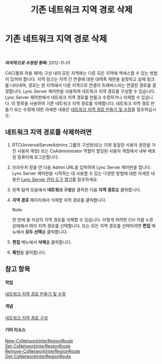 ﻿---
title: 기존 네트워크 지역 경로 삭제
TOCTitle: 기존 네트워크 지역 경로 삭제
ms:assetid: 6256ff80-5f1e-48b4-928b-24aeb3c1a0e7
ms:mtpsurl: https://technet.microsoft.com/ko-kr/library/JJ688074(v=OCS.15)
ms:contentKeyID: 49885787
ms.date: 08/24/2015
mtps_version: v=OCS.15
ms.translationtype: HT
---

# 기존 네트워크 지역 경로 삭제

 

_**마지막으로 수정된 항목:** 2012-11-01_

CAC(통화 허용 제어) 구성 내의 모든 지역에는 다른 모든 지역에 액세스할 수 있는 방법이 있어야 합니다. 지역 링크는 지역 간 연결에 대한 대역폭 제한을 설정하고 실제 링크를 나타내며, 경로는 한 지역에서 다른 지역으로 연결이 트래버스되는 연결된 경로를 결정합니다. Lync Server 제어판을 사용하여 네트워크 지역 경로를 구성할 수 있습니다. Lync Server 제어판에서 네트워크 지역 경로를 만들고 수정하거나 삭제할 수 있습니다. 이 항목을 사용하여 기존 네트워크 지역 경로를 삭제합니다. 네트워크 지역 경로 만들기 또는 수정에 대한 자세한 내용은 [네트워크 지역 경로 만들기 및 수정](lync-server-2013-creating-or-modifying-network-region-routes.md)을 참조하십시오.

## 네트워크 지역 경로를 삭제하려면

1.  RTCUniversalServerAdmins 그룹의 구성원(또는 이와 동일한 사용자 권한을 가진 사용자 계정) 또는 CsAdministrator 역할이 할당된 사용자 계정에서 내부 배포된 컴퓨터에 로그온합니다.

2.  브라우저 창을 연 다음 Admin URL을 입력하여 Lync Server 제어판을 엽니다. Lync Server 제어판을 시작하는 데 사용할 수 있는 다양한 방법에 대한 자세한 내용은 [Lync Server 관리 도구 열기](lync-server-2013-open-lync-server-administrative-tools.md)를 참조하세요.

3.  왼쪽 탐색 모음에서 **네트워크 구성**을 클릭한 다음 **지역 경로**를 클릭합니다.

4.  **지역 경로** 페이지에서 삭제할 지역 경로를 클릭합니다.
    

    > [!NOTE]
    > 한 번에 둘 이상의 지역 경로를 삭제할 수 있습니다. 이렇게 하려면 Ctrl 키를 누른 상태에서 여러 지역 경로를 선택합니다. 또는 모든 지역 경로를 선택하려면 <STRONG>편집</STRONG> 메뉴에서 <STRONG>모두 선택</STRONG>을 클릭합니다.



5.  **편집** 메뉴에서 **삭제**를 클릭합니다.

6.  **확인**을 클릭합니다.

## 참고 항목

#### 작업

[네트워크 지역 경로 만들기 및 수정](lync-server-2013-creating-or-modifying-network-region-routes.md)  

#### 개념

[네트워크 지역 경로 구성](https://technet.microsoft.com/ko-kr/library/gg133706\(v=ocs.15\))  

#### 기타 리소스

[New-CsNetworkInterRegionRoute](new-csnetworkinterregionroute.md)  
[Set-CsNetworkInterRegionRoute](set-csnetworkinterregionroute.md)  
[Remove-CsNetworkInterRegionRoute](remove-csnetworkinterregionroute.md)  
[Get-CsNetworkInterRegionRoute](get-csnetworkinterregionroute.md)

